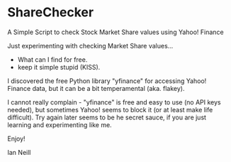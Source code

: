 # ShareChecker
A Simple Script to check Stock Market Share values using Yahoo! Finance

Just experimenting with checking Market Share values...
- What can I find for free.
- keep it simple stupid (KISS).

I discovered the free Python library "yfinance" for accessing Yahoo! Finance data, but it can be a bit temperamental (aka. flakey).

I cannot really complain - "yfinance" is free and easy to use (no API keys needed), but sometimes Yahoo! seems to block it (or at least make life difficult). Try again later seems to be he secret sauce, if you are just learning and experimenting like me.

Enjoy!

Ian Neill
